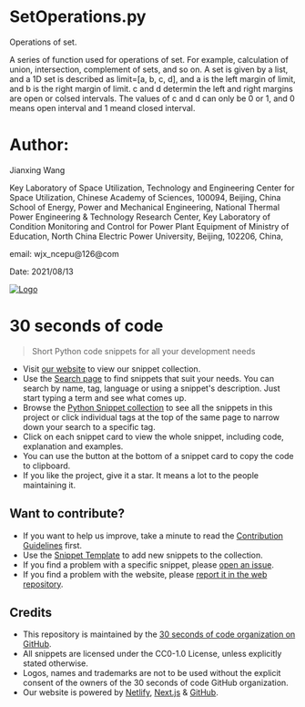 # SetOperations.py
Operations of set.

A series of function used for operations of set. For example, calculation of union, intersection, complement of sets, and so on.
A set is given by a list, and a 1D set is described as limit=[a, b, c, d], and a is the left margin of limit, and b is the right margin of limit.
c and d determin the left and right margins are open or colsed intervals. The values of c and d can only be 0 or 1, and 0 means open interval and 1 meand closed interval.



# Author: 

Jianxing Wang

Key Laboratory of Space Utilization, Technology and Engineering Center for Space Utilization, Chinese Academy of Sciences, 100094, Beijing, China
School of Energy, Power and Mechanical Engineering, National Thermal Power Engineering & Technology Research Center, Key Laboratory of Condition Monitoring and Control for Power Plant Equipment of Ministry of Education, North China Electric Power University, Beijing, 102206, China,

email: wjx_ncepu@126@com

Date: 2021/08/13



[![Logo](/logo.png)](https://30secondsofcode.org/python/p/1)

# 30 seconds of code

> Short Python code snippets for all your development needs

* Visit [our website](https://30secondsofcode.org) to view our snippet collection.
* Use the [Search page](https://30secondsofcode.org/search) to find snippets that suit your needs. You can search by name, tag, language or using a snippet's description. Just start typing a term and see what comes up.
* Browse the [Python Snippet collection](https://30secondsofcode.org/python/p/1) to see all the snippets in this project or click individual tags at the top of the same page to narrow down your search to a specific tag.
* Click on each snippet card to view the whole snippet, including code, explanation and examples.
* You can use the button at the bottom of a snippet card to copy the code to clipboard.
* If you like the project, give it a star. It means a lot to the people maintaining it.

## Want to contribute?

* If you want to help us improve, take a minute to read the [Contribution Guidelines](/CONTRIBUTING.md) first.
* Use the [Snippet Template](/snippet-template.md) to add new snippets to the collection.
* If you find a problem with a specific snippet, please [open an issue](https://github.com/30-seconds/30-seconds-of-python/issues/new).
* If you find a problem with the website, please [report it in the web repository](https://github.com/30-seconds/30-seconds-web/issues/new).

## Credits

* This repository is maintained by the [30 seconds of code organization on GitHub](https://github.com/30-seconds).
* All snippets are licensed under the CC0-1.0 License, unless explicitly stated otherwise.
* Logos, names and trademarks are not to be used without the explicit consent of the owners of the 30 seconds of code GitHub organization.
* Our website is powered by [Netlify](https://www.netlify.com/), [Next.js](https://nextjs.org/) & [GitHub](https://github.com/).
